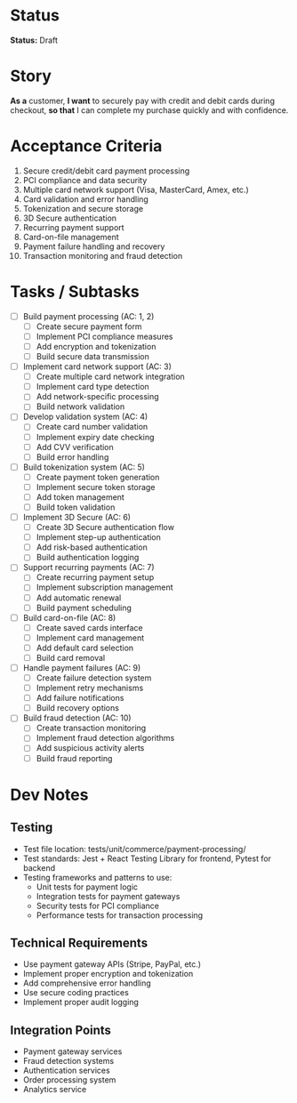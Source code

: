 # Status
**Status:** Draft

# Story
**As a** customer,
**I want** to securely pay with credit and debit cards during checkout,
**so that** I can complete my purchase quickly and with confidence.

# Acceptance Criteria
1. Secure credit/debit card payment processing
2. PCI compliance and data security
3. Multiple card network support (Visa, MasterCard, Amex, etc.)
4. Card validation and error handling
5. Tokenization and secure storage
6. 3D Secure authentication
7. Recurring payment support
8. Card-on-file management
9. Payment failure handling and recovery
10. Transaction monitoring and fraud detection

# Tasks / Subtasks
- [ ] Build payment processing (AC: 1, 2)
  - [ ] Create secure payment form
  - [ ] Implement PCI compliance measures
  - [ ] Add encryption and tokenization
  - [ ] Build secure data transmission
- [ ] Implement card network support (AC: 3)
  - [ ] Create multiple card network integration
  - [ ] Implement card type detection
  - [ ] Add network-specific processing
  - [ ] Build network validation
- [ ] Develop validation system (AC: 4)
  - [ ] Create card number validation
  - [ ] Implement expiry date checking
  - [ ] Add CVV verification
  - [ ] Build error handling
- [ ] Build tokenization system (AC: 5)
  - [ ] Create payment token generation
  - [ ] Implement secure token storage
  - [ ] Add token management
  - [ ] Build token validation
- [ ] Implement 3D Secure (AC: 6)
  - [ ] Create 3D Secure authentication flow
  - [ ] Implement step-up authentication
  - [ ] Add risk-based authentication
  - [ ] Build authentication logging
- [ ] Support recurring payments (AC: 7)
  - [ ] Create recurring payment setup
  - [ ] Implement subscription management
  - [ ] Add automatic renewal
  - [ ] Build payment scheduling
- [ ] Build card-on-file (AC: 8)
  - [ ] Create saved cards interface
  - [ ] Implement card management
  - [ ] Add default card selection
  - [ ] Build card removal
- [ ] Handle payment failures (AC: 9)
  - [ ] Create failure detection system
  - [ ] Implement retry mechanisms
  - [ ] Add failure notifications
  - [ ] Build recovery options
- [ ] Build fraud detection (AC: 10)
  - [ ] Create transaction monitoring
  - [ ] Implement fraud detection algorithms
  - [ ] Add suspicious activity alerts
  - [ ] Build fraud reporting

# Dev Notes
## Testing
- Test file location: tests/unit/commerce/payment-processing/
- Test standards: Jest + React Testing Library for frontend, Pytest for backend
- Testing frameworks and patterns to use:
  - Unit tests for payment logic
  - Integration tests for payment gateways
  - Security tests for PCI compliance
  - Performance tests for transaction processing

## Technical Requirements
- Use payment gateway APIs (Stripe, PayPal, etc.)
- Implement proper encryption and tokenization
- Add comprehensive error handling
- Use secure coding practices
- Implement proper audit logging

## Integration Points
- Payment gateway services
- Fraud detection systems
- Authentication services
- Order processing system
- Analytics service